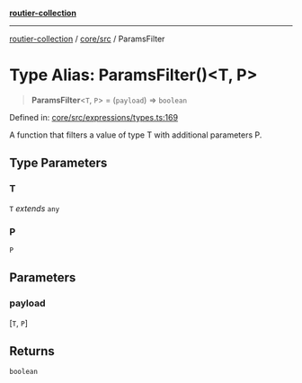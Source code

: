 [**routier-collection**](../../../README.md)

***

[routier-collection](../../../README.md) / [core/src](../README.md) / ParamsFilter

# Type Alias: ParamsFilter()\<T, P\>

> **ParamsFilter**\<`T`, `P`\> = (`payload`) => `boolean`

Defined in: [core/src/expressions/types.ts:169](https://github.com/Agrejus/routier/blob/ae307d61bf9883ec014a438be7cbd96d2060d092/core/src/expressions/types.ts#L169)

A function that filters a value of type T with additional parameters P.

## Type Parameters

### T

`T` *extends* `any`

### P

`P`

## Parameters

### payload

\[`T`, `P`\]

## Returns

`boolean`

